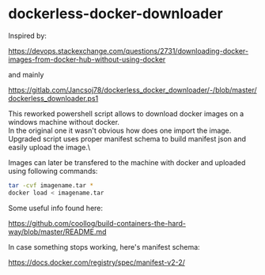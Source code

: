 # dockerless-docker-downloader

Inspired by:

https://devops.stackexchange.com/questions/2731/downloading-docker-images-from-docker-hub-without-using-docker

and mainly 

https://gitlab.com/Jancsoj78/dockerless_docker_downloader/-/blob/master/dockerless_downloader.ps1

This reworked powershell script allows to download docker images on a windows machine without docker.\
In the original one it wasn't obvious how does one import the image.\
Upgraded script uses proper manifest schema to build manifest json and easily upload the image.\\

Images can later be transfered to the machine with docker and uploaded using following commands:

```bash
tar -cvf imagename.tar *
docker load < imagename.tar
```

Some useful info found here:

https://github.com/coollog/build-containers-the-hard-way/blob/master/README.md

In case something stops working, here's manifest schema: 

https://docs.docker.com/registry/spec/manifest-v2-2/